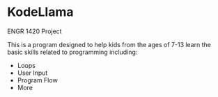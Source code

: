 KodeLlama
=========

ENGR 1420 Project

This is a program designed to help kids from the ages of 7-13 learn the basic skills related to programming including:
- Loops
- User Input
- Program Flow
- More
